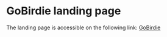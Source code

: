 # GoBirdie landing page

The landing page is accessible on the following link: [GoBirdie](http://www.gobirdie.tech/)
